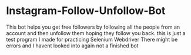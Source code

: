 # Instagram-Follow-Unfollow-Bot
This bot helps you get free followers by following all the people from an account and then unfollow them hoping they follow you back.
this is just a test program I made for practicing Selenium Webdriver
There might be errors and I havent looked into
again not a finished bot
